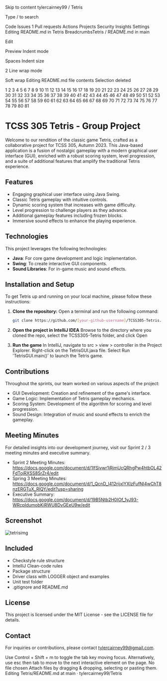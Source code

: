 Skip to content
tylercairney99
/
Tetris

Type / to search

Code
Issues
1
Pull requests
Actions
Projects
Security
Insights
Settings
Editing README.md in Tetris
BreadcrumbsTetris
/
README.md
in
main

Edit

Preview
Indent mode

Spaces
Indent size

2
Line wrap mode

Soft wrap
Editing README.md file contents
Selection deleted

1
2
3
4
5
6
7
8
9
10
11
12
13
14
15
16
17
18
19
20
21
22
23
24
25
26
27
28
29
30
31
32
33
34
35
36
37
38
39
40
41
42
43
44
45
46
47
48
49
50
51
52
53
54
55
56
57
58
59
60
61
62
63
64
65
66
67
68
69
70
71
72
73
74
75
76
77
78
79
80
81
# TCSS 305 Tetris - Group Project

Welcome to our rendition of the classic game Tetris, crafted as a collaborative project for TCSS 305, Autumn 2023. This Java-based application is a fusion of nostalgic gameplay with a modern graphical user interface (GUI), enriched with a robust scoring system, level progression, and a suite of additional features that amplify the traditional Tetris experience.

## Features

- Engaging graphical user interface using Java Swing.
- Classic Tetris gameplay with intuitive controls.
- Dynamic scoring system that increases with game difficulty.
- Level progression to challenge players as they advance.
- Additional gameplay features including frozen blocks.
- Immersive sound effects to enhance the playing experience.

## Technologies

This project leverages the following technologies:

- **Java**: For core game development and logic implementation.
- **Swing**: To create interactive GUI components.
- **Sound Libraries**: For in-game music and sound effects.

## Installation and Setup

To get Tetris up and running on your local machine, please follow these instructions:

1. **Clone the repository:**
   Open a terminal and run the following command:
   
   ```bash
   git clone https://github.com/[your-github-username]/TCSS305-Tetris.git
   ```
   
2. **Open the project in IntelliJ IDEA**
   Browse to the directory where you cloned the repo, select the
   TCSS305-Tetris folder, and click Open

3. **Run the game**
   In IntelliJ, navigate to src > view > controller in the Project Explorer.
   Right-click on the TetrisGUI.java file.
   Select Run 'TetrisGUI.main()' to launch the Tetris game.

## Contributions

Throughout the sprints, our team worked on various aspects of the project:

- GUI Development: Creation and refinement of the game's interface.
- Game Logic: Implementation of Tetris gameplay mechanics.
- Scoring System: Development of the algorithm for scoring and level progression.
- Sound Design: Integration of music and sound effects to enrich the gameplay.

## Meeting Minutes

For detailed insights into our development journey, visit our Sprint 2 / 3 meeting minutes and executive summary.

- Sprint 2 Meeting Minutes: https://docs.google.com/document/d/1IfSivwr1jRjmUcQRhgPw4htbOL42FdTojRXSS8SrZr4/edit
- Spring 3 Meeting Minutes: https://docs.google.com/document/d/1_QcnD_l412rijxIYXIzFufNI4wChT8nzERGTuX_RlQY/edit?usp=sharing
- Executive Summary: https://docs.google.com/document/d/19B5Ntb2H0IOf_1yJ93-WRcpIdumobKiRWU8DvGEeU9w/edit

## Screenshot

![tetrisimg](https://github.com/tylercairney99/Tetris/assets/92860199/47f1f6df-5be8-4833-affc-da9f56084952)


## Included

- Checkstyle rule structure
- IntelliJ Clean-code rules
- Package structure
- Driver class with LOGGER object and examples
- Unit test folder
- .gitignore and README.md


## License 

This project is licensed under the MIT License - see the LICENSE file for details.

## Contact

For inquiries or contributions, please contact tylercairney99@gmail.com.

Use Control + Shift + m to toggle the tab key moving focus. Alternatively, use esc then tab to move to the next interactive element on the page.
No file chosen
Attach files by dragging & dropping, selecting or pasting them.
Editing Tetris/README.md at main · tylercairney99/Tetris
